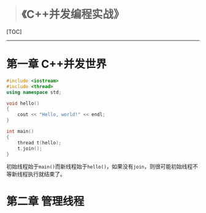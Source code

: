 > # 《C++并发编程实战》

[TOC]

---

# 第一章 C++并发世界

```c++
#include <iostream>
#include <thread>
using namespace std;

void hello()
{
    cout << "Hello, world!" << endl;
}

int main()
{
    thread t(hello);
    t.join();
}
```

初始线程始于`main()`而新线程始于`hello()`，如果没有`join`，则很可能初始线程不等新线程执行就结束了。

# 第二章 管理线程

